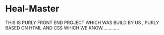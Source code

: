 # Heal-Master
THIS IS   PURLY FRONT END PROJECT WHICH WAS BUILD BY US , PURLY BASED ON HTML AND CSS WHICH WE  KNOW.............
